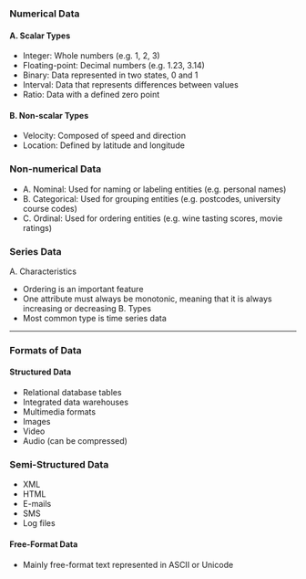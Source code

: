 ### **Numerical Data**
#### A. Scalar Types 
- Integer: Whole numbers (e.g. 1, 2, 3) 
- Floating-point: Decimal numbers (e.g. 1.23, 3.14) 
- Binary: Data represented in two states, 0 and 1 
- Interval: Data that represents differences between values 
- Ratio: Data with a defined zero point
#### B. Non-scalar Types 
- Velocity: Composed of speed and direction 
- Location: Defined by latitude and longitude

### **Non-numerical Data**
- A. Nominal: Used for naming or labeling entities (e.g. personal names) 
- B. Categorical: Used for grouping entities (e.g. postcodes, university course codes) 
- C. Ordinal: Used for ordering entities (e.g. wine tasting scores, movie ratings)

### **Series Data**
A. Characteristics 
- Ordering is an important feature 
- One attribute must always be monotonic, meaning that it is always increasing or decreasing 
B. Types 
- Most common type is time series data

---
### **Formats of Data**

#### Structured Data 
- Relational database tables 
- Integrated data warehouses 
- Multimedia formats 
- Images 
- Video 
- Audio (can be compressed)
### Semi-Structured Data 
- XML 
- HTML 
- E-mails 
- SMS 
- Log files
#### Free-Format Data 
- Mainly free-format text represented in ASCII or Unicode